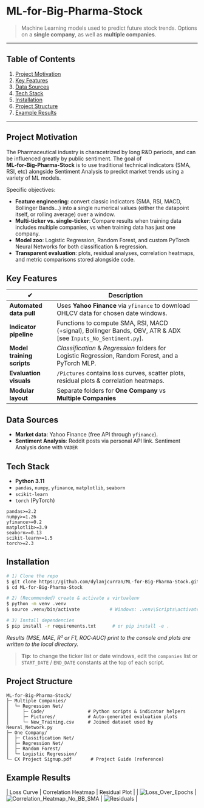 # ML‑for‑Big‑Pharma‑Stock

> Machine Learning models used to predict future stock trends. Options on a **single company**, as well as **multiple companies**.

---

## Table of Contents

1. [Project Motivation](#project-motivation)
2. [Key Features](#key-features)
3. [Data Sources](#data-sources)
4. [Tech Stack](#tech-stack)
5. [Installation](#installation)
7. [Project Structure](#project-structure)
8. [Example Results](#example-results)

---

## Project Motivation
The Pharmaceutical industry is characetrized by long R&D periods, and can be influenced greatly by public sentiment. The goal of **ML‑for‑Big‑Pharma‑Stock** is to use traditional technical indicators (SMA, RSI, etc) alongside Sentiment Analysis to predict market trends using a variety of ML models.

Specific objectives:

- **Feature engineering**: convert classic indicators (SMA, RSI, MACD, Bollinger Bands…) into a single numerical values (either the datapoint itself, or rolling average) over a window.
- **Multi‑ticker vs. single‑ticker**: Compare results when training data includes multiple companies, vs when training data has just one company.
- **Model zoo**: Logistic Regression, Random Forest, and custom PyTorch Neural Networks for both classification & regression.
- **Transparent evaluation**: plots, residual analyses, correlation heatmaps, and metric comparisons stored alongside code.

## Key Features

| ✔                             | Description                                                                                                    |
| ----------------------------- | -------------------------------------------------------------------------------------------------------------- |
|**Automated data pull**    | Uses **Yahoo Finance** via `yfinance` to download OHLCV data for chosen date windows.                          |
|**Indicator pipeline**      | Functions to compute SMA, RSI, MACD (+signal), Bollinger Bands, OBV, ATR & ADX [see `Inputs_No_Sentiment.py`]. |
|**Model training scripts** | *Classification* & *Regression* folders for Logistic Regression, Random Forest, and a PyTorch MLP.             |
|**Evaluation visuals**     | `/Pictures` contains loss curves, scatter plots, residual plots & correlation heatmaps.                        |
|**Modular layout**         | Separate folders for **One Company** vs **Multiple Companies** |

## Data Sources

- **Market data**: Yahoo Finance (free API through `yfinance`).
- **Sentiment Analysis**: Reddit posts via personal API link. Sentiment Analysis done with `VADER`

## Tech Stack

- **Python 3.11**
- `pandas`, `numpy`, `yfinance`, `matplotlib`, `seaborn`
- `scikit‑learn`
- `torch` (PyTorch)

```text
pandas>=2.2
numpy>=1.26
yfinance>=0.2
matplotlib>=3.9
seaborn>=0.13
scikit-learn>=1.5
torch>=2.3
```

## Installation

```bash
# 1) Clone the repo
$ git clone https://github.com/dylanjcurran/ML-for-Big-Pharma-Stock.git
$ cd ML-for-Big-Pharma-Stock

# 2) (Recommended) create & activate a virtualenv
$ python -m venv .venv
$ source .venv/bin/activate           # Windows: .venv\Scripts\activate

# 3) Install dependencies
$ pip install -r requirements.txt      # or pip install -e .
```

*Results (MSE, MAE, R² or F1, ROC‑AUC) print to the console and plots are written to the local directory.*

> **Tip**: to change the ticker list or date windows, edit the `companies` list or `START_DATE` / `END_DATE` constants at the top of each script.

## Project Structure

```text
ML-for-Big-Pharma-Stock/
├─ Multiple Companies/
│  └─ Regression Net/
│     ├─ Code/                # Python scripts & indicator helpers
│     ├─ Pictures/            # Auto‑generated evaluation plots
│     └─ New_Training.csv     # Joined dataset used by Neural_Network.py
├─ One Company/
│  ├─ Classification Net/
│  ├─ Regression Net/
│  ├─ Random Forest/
│  └─ Logistic Regression/
└─ CX Project Signup.pdf       # Project Guide (reference)
```

## Example Results

| Loss Curve             | Correlation Heatmap       | Residual Plot   |
| ![Loss_Over_Epochs](https://github.com/user-attachments/assets/97f7e8bc-b4cb-45b1-933f-b4cdce695804) | ![Correlation_Heatmap_No_BB_SMA](https://github.com/user-attachments/assets/ef68557c-3172-4311-a58b-7330a364b619) | ![Residuals](https://github.com/user-attachments/assets/d7de11e8-7969-460c-a844-ee8f5a5c6e18) |
